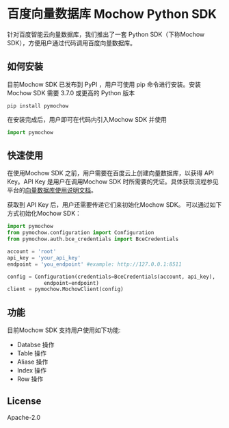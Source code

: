 # 百度向量数据库 Mochow Python SDK

针对百度智能云向量数据库，我们推出了一套 Python SDK（下称Mochow SDK），方便用户通过代码调用百度向量数据库。

## 如何安装

目前Mochow SDK 已发布到 PyPI ，用户可使用 pip 命令进行安装。安装Mochow SDK 需要 3.7.0 或更高的 Python 版本

```
pip install pymochow
```

在安装完成后，用户即可在代码内引入Mochow SDK 并使用

```python
import pymochow
```

## 快速使用

在使用Mochow SDK 之前，用户需要在百度云上创建向量数据库，以获得 API Key。API Key 是用户在调用Mochow SDK 时所需要的凭证。具体获取流程参见平台的[向量数据库使用说明文档](https://cloud.baidu.com/)。

获取到 API Key 后，用户还需要传递它们来初始化Mochow SDK。 可以通过如下方式初始化Mochow SDK：

```python
import pymochow
from pymochow.configuration import Configuration
from pymochow.auth.bce_credentials import BceCredentials

account = 'root'
api_key = 'your_api_key'
endpoint = 'you_endpoint' #example: http://127.0.0.1:8511

config = Configuration(credentials=BceCredentials(account, api_key),
            endpoint=endpoint)
client = pymochow.MochowClient(config)
```

## 功能

目前Mochow SDK 支持用户使用如下功能:

+ Databse 操作
+ Table 操作
+ Aliase 操作
+ Index 操作
+ Row 操作

## License

Apache-2.0

